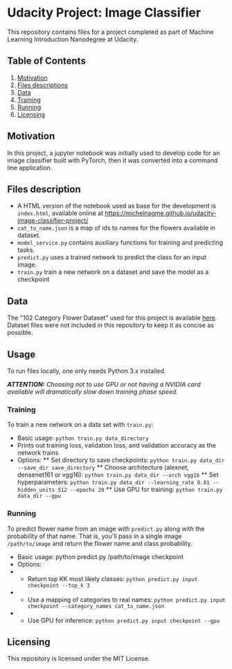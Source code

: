 # Udacity Project: Image Classifier

This repository contains files for a project completed as part of Machine Learning Introduction Nanodegree at Udacity.

## Table of Contents

1. [Motivation](#motivation)
2. [Files descriptions](#filesdescriptions)
3. [Data](#data)
4. [Training](#train)
5. [Running](#run)
6. [Licensing](#license)

## Motivation <a name="motivation"></a>

In this project, a jupyter notebook was initially used to develop code for an image classifier built with PyTorch, then it was converted into a command line application.

## Files description <a name="filesdescriptions"></a>

* A HTML version of the notebook used as base for the development is `index.html`, available online at https://michelnagme.github.io/udacity-image-classifier-project/
* `cat_to_name.json` is a map of ids to names for the flowers available in dataset.
* `model_service.py` contains auxiliary functions for training and predicting tasks.
* `predict.py` uses a trained network to predict the class for an input image.
* `train.py` train a new network on a dataset and save the model as a checkpoint

## Data <a name="data"></a>

The "102 Category Flower Dataset" used for this project is available [here](http://www.robots.ox.ac.uk/~vgg/data/flowers/102/index.html). Dataset files were not included in this repository to keep it as concise as possible.

## Usage

To run files locally, one only needs Python 3.x installed.

_**ATTENTION:** Choosing not to use GPU or not having a NVIDIA card available will dramatically slow down training phase speed._

### Training <a name="train"></a>

To train a new network on a data set with `train.py`:

* Basic usage: `python train.py data_directory`
* Prints out training loss, validation loss, and validation accuracy as the network trains
* Options:
** Set directory to save checkpoints: `python train.py data_dir --save_dir save_directory`
** Choose architecture (alexnet, densenet161 or vgg16): `python train.py data_dir --arch vgg16`
** Set hyperparameters: `python train.py data_dir --learning_rate 0.01 --hidden_units 512 --epochs 20`
** Use GPU for training: `python train.py data_dir --gpu`

### Running <a name="run"></a>

To predict flower name from an image with `predict.py` along with the probability of that name. That is, you'll pass in a single image `/path/to/image` and return the flower name and class probability.

* Basic usage: python predict.py /path/to/image checkpoint
* Options:
* * Return top KK most likely classes: `python predict.py input checkpoint --top_k 3`
* * Use a mapping of categories to real names: `python predict.py input checkpoint --category_names cat_to_name.json`
* * Use GPU for inference: `python predict.py input checkpoint --gpu`

## Licensing <a name="license"></a>

This repository is licensed under the MIT License.
